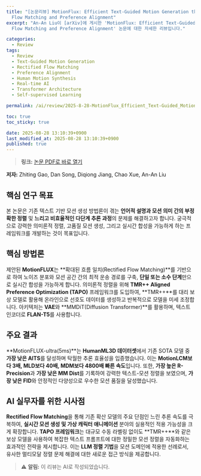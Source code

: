 ```yaml
---
title: "[논문리뷰] MotionFlux: Efficient Text-Guided Motion Generation through Rectified
  Flow Matching and Preference Alignment"
excerpt: "An-An Liu이 [arXiv]에 게시한 'MotionFlux: Efficient Text-Guided Motion Generation through Rectified
  Flow Matching and Preference Alignment' 논문에 대한 자세한 리뷰입니다."

categories:
  - Review
tags:
  - Review
  - Text-Guided Motion Generation
  - Rectified Flow Matching
  - Preference Alignment
  - Human Motion Synthesis
  - Real-time AI
  - Transformer Architecture
  - Self-supervised Learning

permalink: /ai/review/2025-8-28-MotionFlux_Efficient_Text-Guided_Motion_Generation_through_Rectified_Flow_Matching_and_Preference_Alignment/

toc: true
toc_sticky: true

date: 2025-08-28 13:10:39+0900
last_modified_at: 2025-08-28 13:10:39+0900
published: true
---
```

> **링크:** [논문 PDF로 바로 열기](https://arxiv.org/abs/2508.19527)

**저자:** Zhiting Gao, Dan Song, Diqiong Jiang, Chao Xue, An-An Liu



## 핵심 연구 목표
본 논문은 기존 텍스트 기반 모션 생성 방법론이 겪는 **언어적 설명과 모션 의미 간의 부정확한 정렬** 및 **느리고 비효율적인 다단계 추론 과정**의 문제를 해결하고자 합니다. 궁극적으로 강력한 의미론적 정렬, 고품질 모션 생성, 그리고 실시간 합성을 가능하게 하는 프레임워크를 개발하는 것이 목표입니다.

## 핵심 방법론
제안된 **MotionFLUX**는 **확대된 흐름 일치(Rectified Flow Matching)**를 기반으로 하여 노이즈 분포와 모션 공간 간의 최적 운송 경로를 구축, **단일 또는 소수 단계**만으로 실시간 합성을 가능하게 합니다. 의미론적 정렬을 위해 **TMR++ Aligned Preference Optimization (TAPO)** 프레임워크를 도입하여, **TMR++**를 대리 보상 모델로 활용해 온라인으로 선호도 데이터를 생성하고 반복적으로 모델을 미세 조정합니다. 아키텍처는 **VAE**와 **MMDiT(Diffusion Transformer)**를 활용하며, 텍스트 인코더로 **FLAN-T5**를 사용합니다.

## 주요 결과
**MotionFLUX-ultra(5ms)**는 **HumanML3D 데이터셋**에서 기존 SOTA 모델 중 **가장 낮은 AITS**를 달성하며 탁월한 추론 효율성을 입증했습니다. 이는 **MotionLCM보다 3배, MLD보다 40배, MDM보다 4800배 빠른 속도**입니다. 또한, **가장 높은 R-Precision**과 **가장 낮은 MM Dist**를 기록하여 강력한 텍스트-모션 정렬을 보였으며, **가장 낮은 FID**와 안정적인 다양성으로 우수한 모션 품질을 달성했습니다.

## AI 실무자를 위한 시사점
**Rectified Flow Matching**을 통해 기존 확산 모델의 주요 단점인 느린 추론 속도를 극복하여, **실시간 모션 생성 및 가상 캐릭터 애니메이션** 분야의 실용적인 적용 가능성을 크게 확장합니다. **TAPO 프레임워크**는 대규모 수동 라벨링 없이도 **TMR++**와 같은 보상 모델을 사용하여 복잡한 텍스트 프롬프트에 대한 정밀한 모션 정렬을 자동화하는 효과적인 전략을 제시합니다. 이는 **LLM 정렬 기법**을 모션 도메인에 적용한 선례로서, 유사한 멀티모달 정렬 문제 해결에 대한 새로운 접근 방식을 제공합니다.

> ⚠️ **알림:** 이 리뷰는 AI로 작성되었습니다.